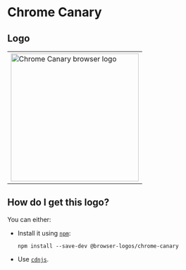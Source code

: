 # Chrome Canary

## Logo

<table>
    <tr height=300>
        <td>
            <a href="https://github.com/alrra/browser-logos/tree/628552fbe59ea8281bf7ffce867d8afe15a276ff/src/chrome-canary">
                <img width=290 src="https://raw.githubusercontent.com/alrra/browser-logos/628552fbe59ea8281bf7ffce867d8afe15a276ff/src/chrome-canary/chrome-canary_512x512.png" alt="Chrome Canary browser logo">
            </a>
        </td>
    </tr>
</table>

## How do I get this logo?

You can either:

* Install it using [`npm`][npm]:

  `npm install --save-dev @browser-logos/chrome-canary`

* Use [`cdnjs`][cdnjs].

<!-- Link labels: -->

[cdnjs]: https://cdnjs.com/libraries/browser-logos
[npm]: https://www.npmjs.com/
